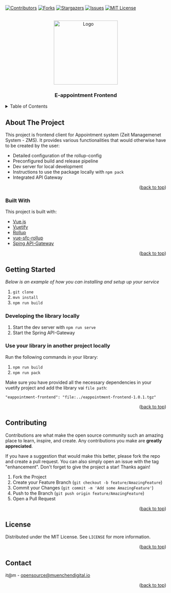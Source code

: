 <div id="top"></div>

<!-- PROJECT SHIELDS -->
[![Contributors][contributors-shield]][contributors-url]
[![Forks][forks-shield]][forks-url]
[![Stargazers][stars-shield]][stars-url]
[![Issues][issues-shield]][issues-url]
[![MIT License][license-shield]][license-url]


<!-- PROJECT LOGO -->
<br />
<div align="center">
  <a href="https://github.com/it-at-m/eappointment-frontend">
    <img src="images/logo.png" alt="Logo" height="200">
  </a>

<h3 align="center">E-appointment Frontend</h3>
</div>


<!-- TABLE OF CONTENTS -->
<details>
  <summary>Table of Contents</summary>
  <ol>
    <li>
      <a href="#about-the-project">About The Project</a>
      <ul>
        <li><a href="#built-with">Built With</a></li>
      </ul>
    </li>
    <li>
      <a href="#getting-started">Getting Started</a>
    </li>
    <li><a href="#contributing">Contributing</a></li>
    <li><a href="#license">License</a></li>
    <li><a href="#contact">Contact</a></li>
  </ol>
</details>


<!-- ABOUT THE PROJECT -->
## About The Project

This project is frontend client for Appointment system (Zeit Managemenet System - ZMS). It provides various functionalities that would otherwise have to be created by the user:

- Detailed configuration of the rollup-config
- Preconfigured build and release pipeline
- Dev server for local development
- Instructions to use the package locally with `npm pack`
- Integrated API Gateway

<p align="right">(<a href="#top">back to top</a>)</p>

### Built With

This project is built with:

* [Vue.js](https://vuejs.org)
* [Vuetify](https://vuetifyjs.com/en/)
* [Rollup](https://github.com/rollup/rollup)
* [vue-sfc-rollup](https://github.com/team-innovation/vue-sfc-rollup)
* [Sping API-Gateway](https://spring.io/guides/gs/gateway/)

<p align="right">(<a href="#top">back to top</a>)</p>

<!-- GETTING STARTED -->
## Getting Started

_Below is an example of how you can installing and setup up your service_

1. `git clone `
2. `mvn install`
3. `npm run build`

### Developing the library locally

1. Start the dev server with `npm run serve`
2. Start the Spring API-Gateway

### Use your library in another project locally

Run the following commands in your library:

1. `npm run build`
2. `npm run pack`

Make sure you have provided all the necessary dependencies in your vuetify project and add the library vai `file path`:

```
"eappointment-frontend": "file:../eappointment-frontend-1.0.1.tgz"
```

<p align="right">(<a href="#top">back to top</a>)</p>

<!-- CONTRIBUTING -->
## Contributing

Contributions are what make the open source community such an amazing place to learn, inspire, and create. Any contributions you make are **greatly appreciated**.

If you have a suggestion that would make this better, please fork the repo and create a pull request. You can also simply open an issue with the tag "enhancement".
Don't forget to give the project a star! Thanks again!

1. Fork the Project
2. Create your Feature Branch (`git checkout -b feature/AmazingFeature`)
3. Commit your Changes (`git commit -m 'Add some AmazingFeature'`)
4. Push to the Branch (`git push origin feature/AmazingFeature`)
5. Open a Pull Request

<p align="right">(<a href="#top">back to top</a>)</p>

<!-- LICENSE -->
## License

Distributed under the MIT License. See `LICENSE` for more information.

<p align="right">(<a href="#top">back to top</a>)</p>

<!-- CONTACT -->
## Contact

it@m - opensource@muenchendigital.io

<p align="right">(<a href="#top">back to top</a>)</p>

<!-- MARKDOWN LINKS & IMAGES -->
<!-- https://www.markdownguide.org/basic-syntax/#reference-style-links -->
[contributors-shield]: https://img.shields.io/github/contributors/it-at-m/eappointment-frontend.svg?style=for-the-badge
[contributors-url]: https://github.com/it-at-m/eappointment-frontend/graphs/contributors
[forks-shield]: https://img.shields.io/github/forks/it-at-m/eappointment-frontend.svg?style=for-the-badge
[forks-url]: https://github.com/it-at-m/eappointment-frontend/network/members
[stars-shield]: https://img.shields.io/github/stars/it-at-m/eappointment-frontend.svg?style=for-the-badge
[stars-url]: https://github.com/it-at-m/eappointment-frontend/stargazers
[issues-shield]: https://img.shields.io/github/issues/it-at-m/eappointment-frontend.svg?style=for-the-badge
[issues-url]: https://github.com/it-at-m/eappointment-frontend/issues
[license-shield]: https://img.shields.io/github/license/it-at-m/eappointment-frontend.svg?style=for-the-badge
[license-url]: https://github.com/it-at-m/eappointment-frontend/blob/master/LICENSE
[product-screenshot]: images/screenshot.png
